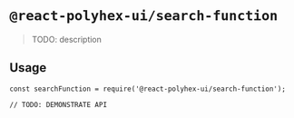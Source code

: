 # `@react-polyhex-ui/search-function`

> TODO: description

## Usage

```
const searchFunction = require('@react-polyhex-ui/search-function');

// TODO: DEMONSTRATE API
```
